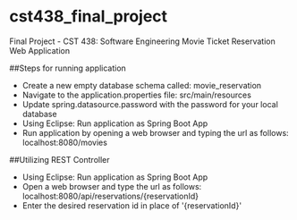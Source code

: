 # cst438_final_project
Final Project - CST 438: Software Engineering
Movie Ticket Reservation Web Application

##Steps for running application
* Create a new empty database schema called: movie_reservation
* Navigate to the application.properties file: src/main/resources
* Update spring.datasource.password with the password for your local database
* Using Eclipse: Run application as Spring Boot App
* Run application by opening a web browser and typing the url as follows: localhost:8080/movies

##Utilizing REST Controller
* Using Eclipse: Run application as Spring Boot App
* Open a web browser and type the url as follows: localhost:8080/api/reservations/{reservationId}
* Enter the desired reservation id in place of '{reservationId}'